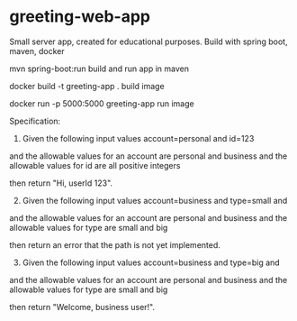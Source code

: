 # greeting-web-app
Small server app, created for educational purposes. 
Build with spring boot, maven, docker

mvn spring-boot:run    			            build and run app in maven 

docker build -t greeting-app .  	      build image

docker run -p 5000:5000 greeting-app 	  run image  



Specification:
1. Given the following input values 
account=personal and id=123 

and the allowable values for an account are personal and business
and the allowable values for id are all positive integers

then return "Hi, userId 123".




2. Given the following input values account=business and type=small and 

and the allowable values for an account are personal and business
and the allowable values for type are small and big

then return an error that the path is not yet implemented.




3. Given the following input values account=business and type=big and 

and the allowable values for an account are personal and business
and the allowable values for type are small and big

then return "Welcome, business user!".
